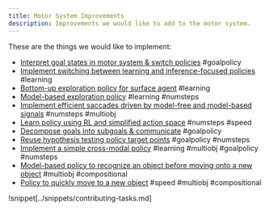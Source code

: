 ```yaml
---
title: Motor System Improvements
description: Improvements we would like to add to the motor system.
---
```


These are the things we would like to implement:

- [Interpret goal states in motor system & switch policies](motor-system-improvements/interpret-goal-states-in-motor-system-switch-policies.md) #goalpolicy
- [Implement switching between learning and inference-focused policies](motor-system-improvements/implement-switching-between-learning-and-inference-focused-policies.md) #learning
- [Bottom-up exploration policy for surface agent](motor-system-improvements/bottom-up-exploration-policy-for-surface-agent.md) #learning
- [Model-based exploration policy](motor-system-improvements/model-based-exploration-policy.md) #learning #numsteps
- [Implement efficient saccades driven by model-free and model-based signals](motor-system-improvements/implement-efficient-saccades-driven-by-model-free-and-model-based-signals.md) #numsteps #multiobj
- [Learn policy using RL and simplified action space](motor-system-improvements/learn-policy-using-rl.md) #numsteps #speed
- [Decompose goals into subgoals & communicate](motor-system-improvements/decompose-goals-into-subgoals-communicate.md) #goalpolicy
- [Reuse hypothesis testing policy target points](motor-system-improvements/reuse-hypothesis-testing-policy-target-points.md) #goalpolicy #numsteps
- [Implement a simple cross-modal policy](motor-system-improvements/implement-a-simple-cross-modal-policy-for-sensory-guidance.md) #learning #multiobj #goalpolicy #numsteps
- [Model-based policy to recognize an object before moving onto a new object](motor-system-improvements/model-based-policy-to-recognize-an-object-before-moving-on-to-a-new-object.md) #multiobj #compositional
- [Policy to quickly move to a new object](motor-system-improvements/policy-to-quickly-move-to-a-new-object.md) #speed #multiobj #compositional

!snippet[../snippets/contributing-tasks.md]